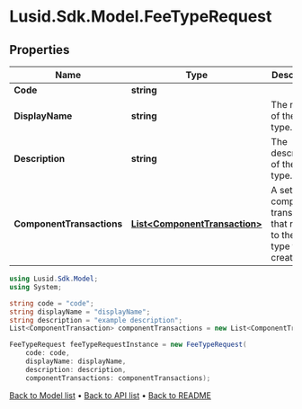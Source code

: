 # Lusid.Sdk.Model.FeeTypeRequest

## Properties

Name | Type | Description | Notes
------------ | ------------- | ------------- | -------------
**Code** | **string** |  | 
**DisplayName** | **string** | The name of the fee type. | 
**Description** | **string** | The description of the fee type. | [optional] 
**ComponentTransactions** | [**List&lt;ComponentTransaction&gt;**](ComponentTransaction.md) | A set of component transactions that relate to the fee type to be created. | 

```csharp
using Lusid.Sdk.Model;
using System;

string code = "code";
string displayName = "displayName";
string description = "example description";
List<ComponentTransaction> componentTransactions = new List<ComponentTransaction>();

FeeTypeRequest feeTypeRequestInstance = new FeeTypeRequest(
    code: code,
    displayName: displayName,
    description: description,
    componentTransactions: componentTransactions);
```

[Back to Model list](../README.md#documentation-for-models) &#8226; [Back to API list](../README.md#documentation-for-api-endpoints) &#8226; [Back to README](../README.md)
